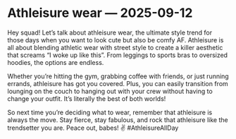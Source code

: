 # Athleisure wear — 2025-09-12

Hey squad! Let’s talk about athleisure wear, the ultimate style trend for those days when you want to look cute but also be comfy AF. Athleisure is all about blending athletic wear with street style to create a killer aesthetic that screams “I woke up like this”. From leggings to sports bras to oversized hoodies, the options are endless.

Whether you’re hitting the gym, grabbing coffee with friends, or just running errands, athleisure has got you covered. Plus, you can easily transition from lounging on the couch to hanging out with your crew without having to change your outfit. It’s literally the best of both worlds!

So next time you’re deciding what to wear, remember that athleisure is always the move. Stay fierce, stay fabulous, and rock that athleisure like the trendsetter you are. Peace out, babes! ✌️ #AthleisureAllDay